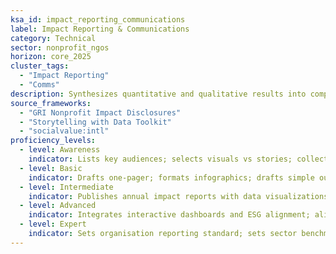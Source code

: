 ```yaml
---
ksa_id: impact_reporting_communications
label: Impact Reporting & Communications
category: Technical
sector: nonprofit_ngos
horizon: core_2025
cluster_tags:
  - "Impact Reporting"
  - "Comms"
description: Synthesizes quantitative and qualitative results into compelling reports and multimedia stories that demonstrate mission impact to donors, beneficiaries, and regulators.
source_frameworks:
  - "GRI Nonprofit Impact Disclosures"
  - "Storytelling with Data Toolkit"
  - "socialvalue:intl"
proficiency_levels:
  - level: Awareness
    indicator: Lists key audiences; selects visuals vs stories; collects output data and beneficiary quotes.
  - level: Basic
    indicator: Drafts one-pager; formats infographics; drafts simple outcome snapshots with charts; cites data source.
  - level: Intermediate
    indicator: Publishes annual impact reports with data visualizations; uses plain language; schedules releases.
  - level: Advanced
    indicator: Integrates interactive dashboards and ESG alignment; aligns to GRI; integrates video stories; measures engagement analytics.
  - level: Expert
    indicator: Sets organisation reporting standard; sets sector benchmarks; and trains peers in impact storytelling.
---
```

